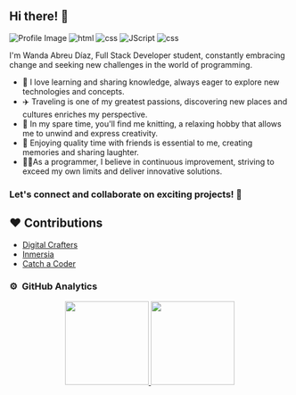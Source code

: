 ## Hi there! 👋
![Profile Image](https://i.pinimg.com/originals/c6/97/3a/c6973a6c1ef3378c8d87d752899a7e17.png)
![html](https://img.shields.io/badge/HTML5-E34F26?style=for-the-badge&logo=html5&logoColor=white)
![css](https://img.shields.io/badge/CSS-239120?&style=for-the-badge&logo=css3&logoColor=white)
![JScript](https://img.shields.io/badge/JavaScript-323330?style=for-the-badge&logo=javascript&logoColor=F7DF1E)
![css](https://img.shields.io/badge/CSS3-1572B6?style=for-the-badge&logo=css3&logoColor=white)


I'm Wanda Abreu Díaz, Full Stack Developer student, constantly embracing change and seeking new challenges in the world of programming.

- 🌱 I love learning and sharing knowledge, always eager to explore new technologies and concepts.
- ✈️ Traveling is one of my greatest passions, discovering new places and cultures enriches my perspective.
- 🧶 In my spare time, you'll find me knitting, a relaxing hobby that allows me to unwind and express creativity.
- 🎉 Enjoying quality time with friends is essential to me, creating memories and sharing laughter.
- ✍🏻As a programmer, I believe in continuous improvement, striving to exceed my own limits and deliver innovative solutions.

### Let's connect and collaborate on exciting projects! 🚀
</div>

## ❤️ Contributions
- [Digital Crafters](https://github.com/sophiawm/digital-crafters)
- [Inmersia](https://github.com/Wannda-Abreu/Inmersia)
- [Catch a Coder](https://github.com/afterdarkv1/Catch-a-Coder)

                                                                                      
### ⚙️ &nbsp;GitHub Analytics

<p align="center">
<a href="https://github.com/Wannda-Abreu">
  <img height="150em" src="https://github-readme-stats-eight-theta.vercel.app/api?username=Wannda-Abreu&show_icons=true&theme=algolia&include_all_commits=true&count_private=true"/>
   <img height="150em" src="https://github-readme-stats-eight-theta.vercel.app/api/top-langs/?username=Wannda-Abreu&layout=compact&langs_count=8&theme=algolia"/>
</a>
</p>

<!---
Wannda-Abreu/Wannda-Abreu is a ✨ special ✨ repository because its `README.md` (this file) appears on your GitHub profile.
You can click the Preview link to take a look at your changes.
--->
